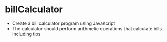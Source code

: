 # billCalculator

- Create a bill calculator program using Javascript
- The calculator should perform arithmetic operations that calculate bills including tips